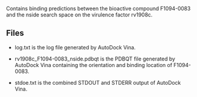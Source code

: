 Contains binding predictions between the bioactive compound F1094-0083 and the nside search space on the virulence factor rv1908c.

## Files

- log.txt is the log file generated by AutoDock Vina.

- rv1908c_F1094-0083_nside.pdbqt is the PDBQT file generated by AutoDock Vina containing the orientation and binding location of F1094-0083.

- stdoe.txt is the combined STDOUT and STDERR output of AutoDock Vina.


